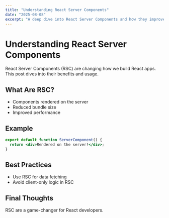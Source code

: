 ```yaml
---
title: "Understanding React Server Components"
date: "2025-08-08"
excerpt: "A deep dive into React Server Components and how they improve performance."
---
```


# Understanding React Server Components

React Server Components (RSC) are changing how we build React apps. This post dives into their benefits and usage.

## What Are RSC?
- Components rendered on the server
- Reduced bundle size
- Improved performance

## Example
```jsx
export default function ServerComponent() {
  return <div>Rendered on the server!</div>;
}
```

## Best Practices
- Use RSC for data fetching
- Avoid client-only logic in RSC

## Final Thoughts
RSC are a game-changer for React developers.
